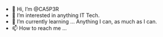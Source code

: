 - 👋 Hi, I’m @CA5P3R
- 👀 I’m interested in anything IT Tech.
- 🌱 I’m currently learning ... Anything I can, as much as I can.
- 📫 How to reach me ...

<!---
jeffreyadams1985/jeffreyadams1985 is a ✨ special ✨ repository because its `README.md` (this file) appears on your GitHub profile.
You can click the Preview link to take a look at your changes.
--->
